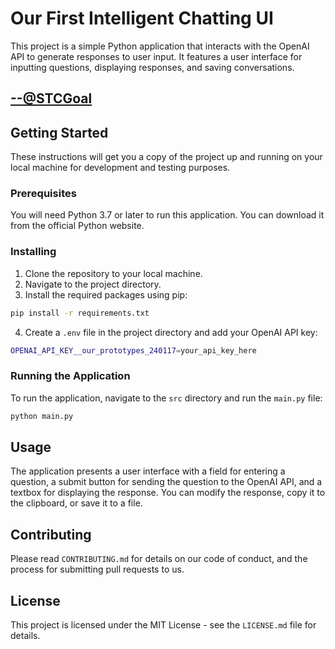 # Our First Intelligent Chatting UI

This project is a simple Python application that interacts with the OpenAI API to generate responses to user input. It features a user interface for inputting questions, displaying responses, and saving conversations.

## [--@STCGoal](STC.md)

## Getting Started

These instructions will get you a copy of the project up and running on your local machine for development and testing purposes.

### Prerequisites

You will need Python 3.7 or later to run this application. You can download it from the official Python website.

### Installing

1. Clone the repository to your local machine.
2. Navigate to the project directory.
3. Install the required packages using pip:

```bash
pip install -r requirements.txt
```

4. Create a `.env` file in the project directory and add your OpenAI API key:

```bash
OPENAI_API_KEY__our_prototypes_240117=your_api_key_here
```

### Running the Application

To run the application, navigate to the `src` directory and run the `main.py` file:

```bash
python main.py
```

## Usage

The application presents a user interface with a field for entering a question, a submit button for sending the question to the OpenAI API, and a textbox for displaying the response. You can modify the response, copy it to the clipboard, or save it to a file.

## Contributing

Please read `CONTRIBUTING.md` for details on our code of conduct, and the process for submitting pull requests to us.

## License

This project is licensed under the MIT License - see the `LICENSE.md` file for details.